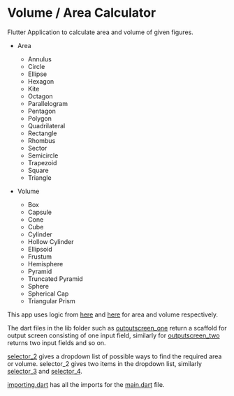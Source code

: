 # Volume / Area Calculator

Flutter Application to calculate area and volume of given figures.

* Area
   - Annulus
   - Circle
   - Ellipse
   - Hexagon
   - Kite
   - Octagon
   - Parallelogram
   - Pentagon
   - Polygon
   - Quadrilateral
   - Rectangle
   - Rhombus
   - Sector
   - Semicircle
   - Trapezoid
   - Square
   - Triangle
 
* Volume 
  - Box
  - Capsule
  - Cone
  - Cube
  - Cylinder
  - Hollow Cylinder
  - Ellipsoid
  - Frustum
  - Hemisphere
  - Pyramid
  - Truncated Pyramid
  - Sphere
  - Spherical Cap
  - Triangular Prism
 
 
 
 
 
This app uses logic from [here](https://www.omnicalculator.com/math/area) and [here](https://www.omnicalculator.com/math/volume) for area and volume respectively.

The dart files in the lib folder such as [outputscreen_one](https://github.com/gg-dev-05/3dVolume-Area/tree/master/lib/outputScreen_one.dart) return a scaffold for output screen consisting of one input field, similarly for [outputscreen_two](https://github.com/gg-dev-05/3dVolume-Area/blob/master/lib/outputScreen_two.dart) returns two input fields and so on.

[selector_2](https://github.com/gg-dev-05/3dVolume-Area/blob/master/lib/selector_2.dart) gives a dropdown list of possible ways to find the required area or volume. 
selector_2 gives two items in the dropdown list, similarly [selector_3](https://github.com/gg-dev-05/3dVolume-Area/blob/master/lib/selector_3.dart) and [selector_4](https://github.com/gg-dev-05/3dVolume-Area/blob/master/lib/selector_4.dart).

[importing.dart](https://github.com/gg-dev-05/3dVolume-Area/blob/master/lib/importing.dart) has all the imports for the [main.dart](https://github.com/gg-dev-05/3dVolume-Area/blob/master/lib/main.dart) file.

   


